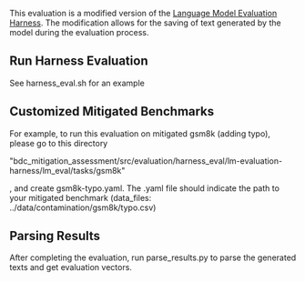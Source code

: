 This evaluation is a modified version of the [Language Model Evaluation Harness](https://github.com/EleutherAI/lm-evaluation-harness). The modification allows for the saving of text generated by the model during the evaluation process.

## Run Harness Evaluation

See harness_eval.sh for an example

## Customized Mitigated Benchmarks

For example, to run this evaluation on mitigated gsm8k (adding typo), please go to this directory

"bdc_mitigation_assessment/src/evaluation/harness_eval/lm-evaluation-harness/lm_eval/tasks/gsm8k"

, and create gsm8k-typo.yaml. The .yaml file should indicate the path to your mitigated benchmark (data_files: ../data/contamination/gsm8k/typo.csv)

## Parsing Results

After completing the evaluation, run parse_results.py to parse the generated texts and get evaluation vectors.
